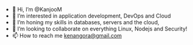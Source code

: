 - 👋 Hi, I’m @KanjooM
- 👀 I’m interested in application development, DevOps and Cloud 
- 🌱 I’m honing my skills in databases, servers and the cloud,
- 💞️ I’m looking to collaborate on everything Linux, Nodejs and Security!
- 📫 How to reach me kenangora@gmail.com

<!---
Kanjoo/Kanjoo is a ✨ special ✨ repository because its `README.md` (this file) appears on your GitHub profile.
You can click the Preview link to take a look at your changes.
--->
